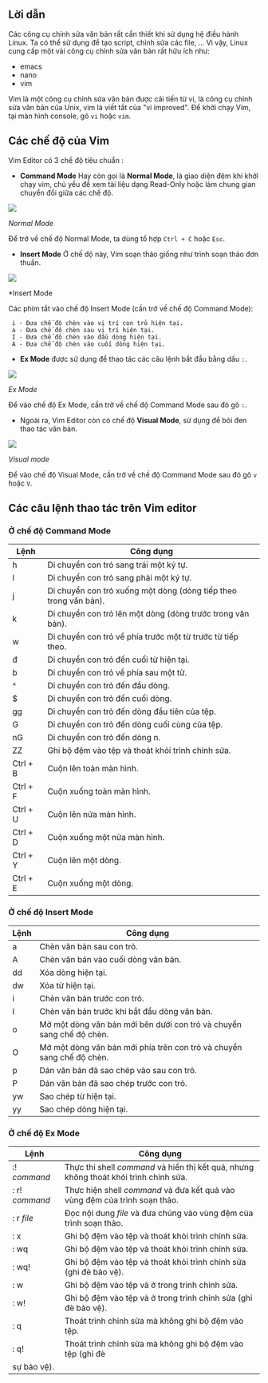 ## Lời dẫn

Các công cụ chỉnh sửa văn bản rất cần thiết khi sử dụng hệ điều hành Linux. Ta có thể sử dụng để tạo script, chỉnh sửa các file, ... Vì vậy, Linux cung cấp một vài công cụ chỉnh sửa văn bản rất hữu ích như: 
- emacs 
- nano 
- vim

Vim là một công cụ chỉnh sửa văn bản được cải tiến từ vi, là công cụ chỉnh sửa văn bản của Unix, vim là viết tắt của "vi improved". Để khởi chạy Vim, tại màn hình console, gõ `vi` hoặc `vim`.

## Các chế độ của Vim 

Vim Editor có 3 chế độ tiêu chuẩn : 
- **Command Mode** Hay còn gọi là **Normal Mode**, là giao diện đệm khi khởi chạy vim, chủ yếu để xem tài liệu dạng Read-Only hoặc làm chung gian chuyển đổi giữa các chế độ.
<img src="https://github.com/TQHuaa/TrainningVCCloud/blob/main/Pics/VimCommandMode.png">

*Normal Mode*

Để trở về chế độ Normal Mode, ta dùng tổ hợp ``Ctrl + C`` hoặc ``Esc``.
- **Insert Mode** Ở chế độ này, Vim soạn thảo giống như trình soạn thảo đơn thuần. 
<img src="https://github.com/TQHuaa/TrainningVCCloud/blob/main/Pics/VimInsertMode.png">

*Insert Mode

Các phím tắt vào chế độ Insert Mode (cần trở về chế độ Command Mode): 
````
 i - Đưa chế độ chèn vào vị trí con trỏ hiện tại.
 a - Đưa chế độ chèn sau vị trí hiện tại.
 I - Đưa chế độ chèn vào đầu dòng hiện tại.
 A - Đưa chế độ chèn vào cuối dòng hiện tại.
````

- **Ex Mode** được sử dụng để thao tác các câu lệnh bắt đầu bằng dấu ``:``.
<img src="https://github.com/TQHuaa/TrainningVCCloud/blob/main/Pics/VimExMode.png"> 

*Ex Mode*

Để vào chế độ Ex Mode, cần trở về chế độ Command Mode sau đó gõ ``:``. 
- Ngoài ra, Vim Editor còn có chế độ **Visual Mode**, sử dụng để bôi đen thao tác văn bản.
<img src="https://github.com/TQHuaa/TrainningVCCloud/blob/main/Pics/VimVisualMode.png">

*Visual mode*

Để vào chế độ Visual Mode, cần trở về chế độ Command Mode sau đó gõ ``v`` hoặc ``V``.

## Các câu lệnh thao tác trên Vim editor

### Ở chế độ Command Mode
| Lệnh  | Công dụng |
| ------------- | ------------- |
| h | Di chuyển con trỏ sang trái một ký tự. |
| l | Di chuyển con trỏ sang phải một ký tự. |
| j | Di chuyển con trỏ xuống một dòng (dòng tiếp theo trong văn bản). |
| k | Di chuyển con trỏ lên một dòng (dòng trước trong văn bản). |
| w | Di chuyển con trỏ về phía trước một từ trước từ tiếp theo. |
| đ | Di chuyển con trỏ đến cuối từ hiện tại. |
| b | Di chuyển con trỏ về phía sau một từ. |
| ^ | Di chuyển con trỏ đến đầu dòng. |
| $ | Di chuyển con trỏ đến cuối dòng. |
| gg | Di chuyển con trỏ đến dòng đầu tiên của tệp. |
| G | Di chuyển con trỏ đến dòng cuối cùng của tệp. |
| nG | Di chuyển con trỏ đến dòng n. |
| ZZ | Ghi bộ đệm vào tệp và thoát khỏi trình chỉnh sửa. |
| Ctrl + B | Cuộn lên toàn màn hình. |
| Ctrl + F | Cuộn xuống toàn màn hình. |
| Ctrl + U | Cuộn lên nửa màn hình. |
| Ctrl + D | Cuộn xuống một nửa màn hình. |
| Ctrl + Y | Cuộn lên một dòng. |
| Ctrl + E | Cuộn xuống một dòng. |


### Ở chế độ Insert Mode
| Lệnh  | Công dụng |
| ------------- | ------------- |
| a | Chèn văn bản sau con trỏ. |
| A | Chèn văn bản vào cuối dòng văn bản. |
| dd | Xóa dòng hiện tại. |
| dw | Xóa từ hiện tại. |
| i | Chèn văn bản trước con trỏ. |
| I | Chèn văn bản trước khi bắt đầu dòng văn bản. |
| o | Mở một dòng văn bản mới bên dưới con trỏ và chuyển sang chế độ chèn. |
| O | Mở một dòng văn bản mới phía trên con trỏ và chuyển sang chế độ chèn. |
| p | Dán văn bản đã sao chép vào sau con trỏ. |
| P | Dán văn bản đã sao chép trước con trỏ. |
| yw | Sao chép từ hiện tại. |
| yy | Sao chép dòng hiện tại. |


### Ở chế độ Ex Mode
| Lệnh  | Công dụng |
| ------------- | ------------- |
| :! *command* | Thực thi shell *command* và hiển thị kết quả, nhưng không thoát khỏi trình chỉnh sửa. |
| : r! *command* | Thực hiện shell *command* và đưa kết quả vào vùng đệm của trình soạn thảo. |
| : r *file* |  Đọc nội dung *file* và đưa chúng vào vùng đệm của trình soạn thảo. |
| : x | Ghi bộ đệm vào tệp và thoát khỏi trình chỉnh sửa. |
| : wq | Ghi bộ đệm vào tệp và thoát khỏi trình chỉnh sửa. |
| : wq! | Ghi bộ đệm vào tệp và thoát khỏi trình chỉnh sửa (ghi đè bảo vệ). |
| : w | Ghi bộ đệm vào tệp và ở trong trình chỉnh sửa. |
| : w! | Ghi bộ đệm vào tệp và ở trong trình chỉnh sửa (ghi đè bảo vệ). |
| : q | Thoát trình chỉnh sửa mà không ghi bộ đệm vào tệp. |
| : q! | Thoát trình chỉnh sửa mà không ghi bộ đệm vào tệp (ghi đè
sự bảo vệ). |
